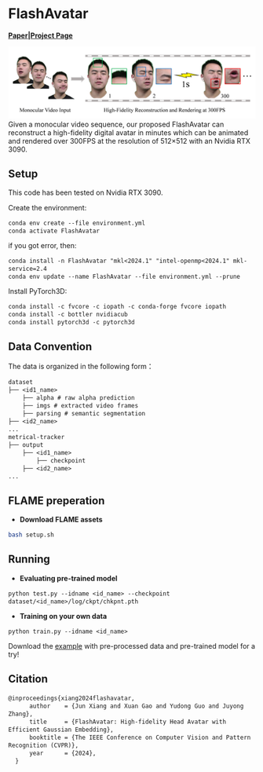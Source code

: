 # FlashAvatar
**[Paper](https://arxiv.org/abs/2312.02214)|[Project Page](https://ustc3dv.github.io/FlashAvatar/)**

![teaser](exhibition/teaser.png)
Given a monocular video sequence, our proposed FlashAvatar can reconstruct a high-fidelity digital avatar in minutes which can be animated and rendered over 300FPS at the resolution of 512×512 with an Nvidia RTX 3090.

## Setup

This code has been tested on Nvidia RTX 3090. 

Create the environment:

```
conda env create --file environment.yml
conda activate FlashAvatar
```
if you got error, then:
```
conda install -n FlashAvatar "mkl<2024.1" "intel-openmp<2024.1" mkl-service=2.4
conda env update --name FlashAvatar --file environment.yml --prune
```
Install PyTorch3D:

```
conda install -c fvcore -c iopath -c conda-forge fvcore iopath
conda install -c bottler nvidiacub
conda install pytorch3d -c pytorch3d
```
## Data Convention
The data is organized in the following form：
```
dataset
├── <id1_name>
    ├── alpha # raw alpha prediction
    ├── imgs # extracted video frames
    ├── parsing # semantic segmentation
├── <id2_name>
...
metrical-tracker
├── output
    ├── <id1_name>
        ├── checkpoint
    ├── <id2_name>
...
```
## FLAME preperation
- **Download FLAME assets**
```bash
bash setup.sh
```
## Running
- **Evaluating pre-trained model**
```shell
python test.py --idname <id_name> --checkpoint dataset/<id_name>/log/ckpt/chkpnt.pth
```
-  **Training on your own data** 
```shell
python train.py --idname <id_name>
```
Download the [example](https://drive.google.com/file/d/1_WLvlmHD73jOAO178N7eX5UQqlrL2ghD/view?usp=drive_link) with pre-processed data and pre-trained model for a try!

## Citation
```
@inproceedings{xiang2024flashavatar,
      author    = {Jun Xiang and Xuan Gao and Yudong Guo and Juyong Zhang},
      title     = {FlashAvatar: High-fidelity Head Avatar with Efficient Gaussian Embedding},
      booktitle = {The IEEE Conference on Computer Vision and Pattern Recognition (CVPR)},
      year      = {2024},
  }
```
